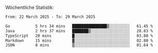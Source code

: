 
Wöchentliche Statistik:
<!--START_SECTION:waka-->

```txt
From: 22 March 2025 - To: 29 March 2025

Go           5 hrs 34 mins   ███████████████▒░░░░░░░░░   61.45 %
Java         2 hrs 37 mins   ███████▒░░░░░░░░░░░░░░░░░   28.83 %
TypeScript   20 mins         █░░░░░░░░░░░░░░░░░░░░░░░░   03.80 %
Markdown     15 mins         ▓░░░░░░░░░░░░░░░░░░░░░░░░   02.80 %
JSON         8 mins          ▒░░░░░░░░░░░░░░░░░░░░░░░░   01.64 %
```

<!--END_SECTION:waka-->
